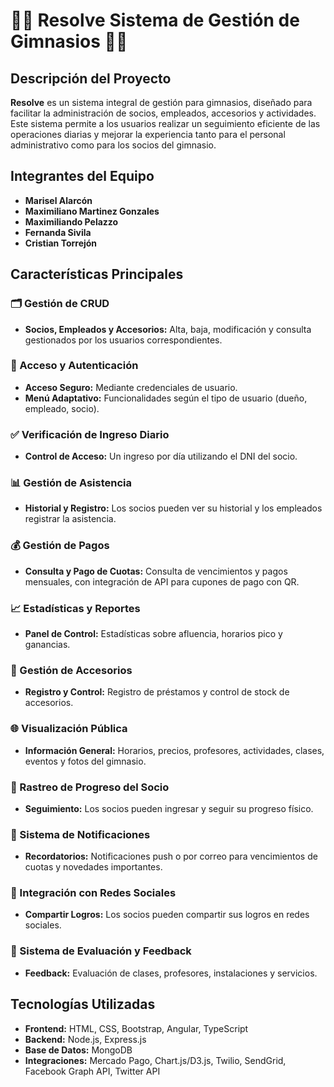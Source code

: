 # 🏋️‍♂️ Resolve Sistema de Gestión de Gimnasios 🏋️‍♀️

## Descripción del Proyecto

**Resolve** es un sistema integral de gestión para gimnasios, diseñado para facilitar la administración de socios, empleados, accesorios y actividades. Este sistema permite a los usuarios realizar un seguimiento eficiente de las operaciones diarias y mejorar la experiencia tanto para el personal administrativo como para los socios del gimnasio.

## Integrantes del Equipo

- **Marisel Alarcón**
- **Maximiliano Martinez Gonzales**
- **Maximiliando Pelazzo**
- **Fernanda Sivila**
- **Cristian Torrejón**

## Características Principales

### 🗂️ Gestión de CRUD

- **Socios, Empleados y Accesorios:** Alta, baja, modificación y consulta gestionados por los usuarios correspondientes.

### 🔐 Acceso y Autenticación

- **Acceso Seguro:** Mediante credenciales de usuario.
- **Menú Adaptativo:** Funcionalidades según el tipo de usuario (dueño, empleado, socio).

### ✅ Verificación de Ingreso Diario

- **Control de Acceso:** Un ingreso por día utilizando el DNI del socio.

### 📊 Gestión de Asistencia

- **Historial y Registro:** Los socios pueden ver su historial y los empleados registrar la asistencia.

### 💰 Gestión de Pagos

- **Consulta y Pago de Cuotas:** Consulta de vencimientos y pagos mensuales, con integración de API para cupones de pago con QR.

### 📈 Estadísticas y Reportes

- **Panel de Control:** Estadísticas sobre afluencia, horarios pico y ganancias.

### 🎽 Gestión de Accesorios

- **Registro y Control:** Registro de préstamos y control de stock de accesorios.

### 🌐 Visualización Pública

- **Información General:** Horarios, precios, profesores, actividades, clases, eventos y fotos del gimnasio.

### 📅 Rastreo de Progreso del Socio

- **Seguimiento:** Los socios pueden ingresar y seguir su progreso físico.

### 🔔 Sistema de Notificaciones

- **Recordatorios:** Notificaciones push o por correo para vencimientos de cuotas y novedades importantes.

### 📲 Integración con Redes Sociales

- **Compartir Logros:** Los socios pueden compartir sus logros en redes sociales.

### 📝 Sistema de Evaluación y Feedback

- **Feedback:** Evaluación de clases, profesores, instalaciones y servicios.

## Tecnologías Utilizadas

- **Frontend:** HTML, CSS, Bootstrap, Angular, TypeScript
- **Backend:** Node.js, Express.js
- **Base de Datos:** MongoDB
- **Integraciones:** Mercado Pago, Chart.js/D3.js, Twilio, SendGrid, Facebook Graph API, Twitter API
